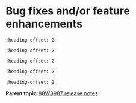 # Bug fixes and/or feature enhancements


```{include} ../topics/firmware_version_from_169121p641_to_169121p82.md
:heading-offset: 2
```

```{include} ../topics/firmware_version_from_169121p82_to_169121p916.md
:heading-offset: 2
```

```{include} ../topics/firmware_version_from_169121p916_to_169121p124.md
:heading-offset: 2
```

```{include} ../topics/firmware_version_from_169121p124_to_169121p133.md
:heading-offset: 2
```

```{include} ../topics/firmware_version_from_16_91_21_p133_to_16_91_21_p142_5.md
:heading-offset: 2
```

**Parent topic:**[88W8987 release notes](../topics/88w8987-release-notes.md)

